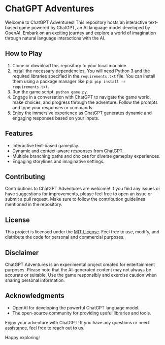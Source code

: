# ChatGPT Adventures

Welcome to ChatGPT Adventures! This repository hosts an interactive text-based game powered by ChatGPT, an AI language model developed by OpenAI. Embark on an exciting journey and explore a world of imagination through natural language interactions with the AI.

## How to Play

1. Clone or download this repository to your local machine.
2. Install the necessary dependencies. You will need Python 3 and the required libraries specified in the `requirements.txt` file. You can install them using a package manager like pip: `pip install -r requirements.txt`.
3. Run the game script: `python game.py`.
4. Engage in a conversation with ChatGPT to navigate the game world, make choices, and progress through the adventure. Follow the prompts and type your responses or commands.
5. Enjoy the immersive experience as ChatGPT generates dynamic and engaging responses based on your inputs.

## Features

- Interactive text-based gameplay.
- Dynamic and context-aware responses from ChatGPT.
- Multiple branching paths and choices for diverse gameplay experiences.
- Engaging storylines and imaginative settings.

## Contributing

Contributions to ChatGPT Adventures are welcome! If you find any issues or have suggestions for improvements, please feel free to open an issue or submit a pull request. Make sure to follow the contribution guidelines mentioned in the repository.

## License

This project is licensed under the [MIT License](LICENSE). Feel free to use, modify, and distribute the code for personal and commercial purposes.

## Disclaimer

ChatGPT Adventures is an experimental project created for entertainment purposes. Please note that the AI-generated content may not always be accurate or suitable. Use the game responsibly and exercise caution when sharing personal information.

## Acknowledgments

- OpenAI for developing the powerful ChatGPT language model.
- The open-source community for providing useful libraries and tools.

Enjoy your adventure with ChatGPT! If you have any questions or need assistance, feel free to reach out to us.

Happy exploring!
